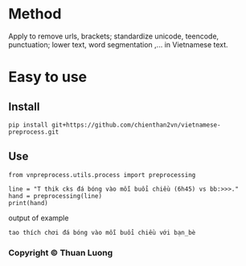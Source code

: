 # Method
Apply to remove urls, brackets; standardize unicode, teencode, punctuation; lower text, word segmentation ,... in Vietnamese text.
# Easy to use
## Install
```
pip install git+https://github.com/chienthan2vn/vietnamese-preprocess.git
```

## Use
```
from vnpreprocess.utils.process import preprocessing

line = "T thik cks đá bóng vào mỗi buổi chiều (6h45) vs bb:>>>."
hand = preprocessing(line)
print(hand)
```
output of example
```
tao thích chơi đá bóng vào mỗi buổi chiều với bạn_bè
```

### Copyright ©️ Thuan Luong
